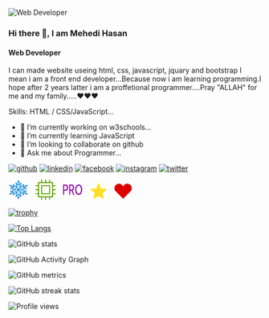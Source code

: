 ![Web Developer](https://images.vexels.com/media/users/3/204038/raw/32171678949026310a36e6aa73536f45-web-developer-logo-design.jpg)


### Hi there 👋, I am Mehedi Hasan
#### Web Developer

I can made website useing html, css, javascript, jquary and bootstrap I mean i am a front end developer...Because now i am learning programming.I hope after 2 years latter i am a proffetional programmer....Pray  "ALLAH" for me and my family.....❤❤❤ 

Skills:  HTML / CSS/JavaScript...

- 🔭 I’m currently working on w3schools... 
- 🌱 I’m currently learning JavaScript 
- 👯 I’m looking to collaborate on github  
- 💬 Ask me about Programmer... 

<i class="fab fa-github-square"></i>

<i class="fab fa-linkedin"></i>


[<img src='https://cdn.jsdelivr.net/npm/simple-icons@3.0.1/icons/github.svg' alt='github' height='40'>](https://github.com/Mehedi145)  [<img src='https://cdn.jsdelivr.net/npm/simple-icons@3.0.1/icons/linkedin.svg' alt='linkedin' height='40'>](https://www.linkedin.com/in/https://www.linkedin.com/in/mehedi-hasan-03a357221//)  [<img src='https://cdn.jsdelivr.net/npm/simple-icons@3.0.1/icons/facebook.svg' alt='facebook' height='40'>](https://www.facebook.com/https://www.facebook.com/profile.php?id=100062750746953)  [<img src='https://cdn.jsdelivr.net/npm/simple-icons@3.0.1/icons/instagram.svg' alt='instagram' height='40'>](https://www.instagram.com/https://www.instagram.com/md.mehedi145//)  [<img src='https://cdn.jsdelivr.net/npm/simple-icons@3.0.1/icons/twitter.svg' alt='twitter' height='40'>](https://twitter.com/https://twitter.com/MehediH29094069)  

<a href='https://archiveprogram.github.com/'><img src='https://raw.githubusercontent.com/acervenky/animated-github-badges/master/assets/acbadge.gif' width='40' height='40'></a> <a href='https://docs.github.com/en/developers'><img src='https://raw.githubusercontent.com/acervenky/animated-github-badges/master/assets/devbadge.gif' width='40' height='40'></a> <a href='https://github.com/pricing'><img src='https://raw.githubusercontent.com/acervenky/animated-github-badges/master/assets/pro.gif' width='40' height='40'></a> <a href='https://stars.github.com/'><img src='https://raw.githubusercontent.com/acervenky/animated-github-badges/master/assets/starbadge.gif' width='35' height='35'></a> <a href='https://docs.github.com/en/github/supporting-the-open-source-community-with-github-sponsors'><img src='https://raw.githubusercontent.com/acervenky/animated-github-badges/master/assets/sponsorbadge.gif' width='35' height='35'></a> 

[![trophy](https://github-profile-trophy.vercel.app/?username=Mehedi145)](https://github.com/ryo-ma/github-profile-trophy)

[![Top Langs](https://github-readme-stats.vercel.app/api/top-langs/?username=Mehedi145)](https://github.com/anuraghazra/github-readme-stats)

![GitHub stats](https://github-readme-stats.vercel.app/api?username=Mehedi145&show_icons=true)  

![GitHub Activity Graph](https://activity-graph.herokuapp.com/graph?username=Mehedi145)  

![GitHub metrics](https://metrics.lecoq.io/Mehedi145)  

![GitHub streak stats](https://github-readme-streak-stats.herokuapp.com/?user=Mehedi145)  

![Profile views](https://gpvc.arturio.dev/Mehedi145)  

